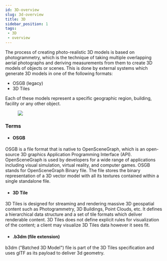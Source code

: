 ```yaml
---
id: 3D-overview
slug: 3d-overview
title: 3D
sidebar_position: 1
tags:
 - 3D
 - overview
---
```


The process of creating photo-realistic 3D models is based on photogrammetry, which is the technique of taking multiple overlapping aerial photographs and deriving measurements from them to create 3D models of objects or scenes. This is done by external systems which generate 3D models in one of the following formats:
* OSGB (legacy)
* 3D Tiles

Each of these models represent a specific geographic region, building, facility or any other object.
<figure>
    <img src={require("/img/3Dtile.png").default} style={{"display":"block","marginLeft":"auto","marginRight":"auto","width":"40%"}} />
</figure>

### Terms

* #### OSGB

OSGB is a file format that is native to OpenSceneGraph, which is an open-source 3D graphics Application Programming Interface (API). OpenSceneGraph is used by developers for a wide range of applications including visual simulation, virtual reality, and computer games. OSGB stands for OpenSceneGraph Binary file. The file stores the binary representation of a 3D vector model with all its textures contained within a single standalone file.

* #### 3D Tile

3D Tiles is designed for streaming and rendering massive 3D geospatial content such as Photogrammetry, 3D Buildings, Point Clouds, etc. It defines a hierarchical data structure and a set of tile formats which deliver renderable content. 3D Tiles does not define explicit rules for visualization of the content; a client may visualize 3D Tiles data however it sees fit.

* #### .b3dm (file extension)

b3dm ("Batched 3D Model") file is part of the 3D Tiles specification and uses glTF as its payload to deliver 3d geometry.
